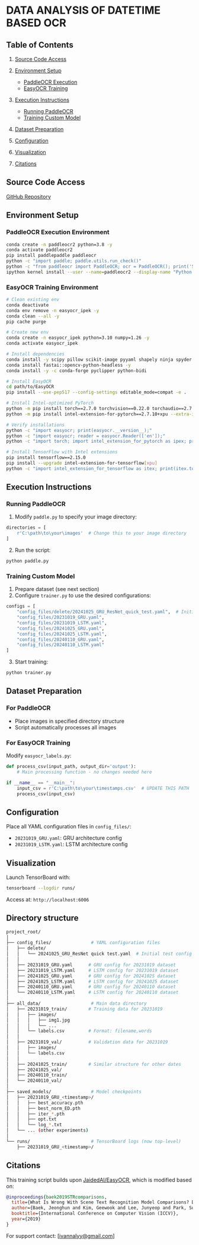 # DATA ANALYSIS OF DATETIME BASED OCR

## Table of Contents

1. [Source Code Access](#source-code-access)
2. [Environment Setup](#environment-setup)

   * [PaddleOCR Execution](#paddleocr-execution-environment)
   * [EasyOCR Training](#easyocr-training-environment)
3. [Execution Instructions](#execution-instructions)

   * [Running PaddleOCR](#running-paddleocr)
   * [Training Custom Model](#training-custom-model)
4. [Dataset Preparation](#dataset-preparation)
5. [Configuration](#configuration)
6. [Visualization](#visualization)
7. [Citations](#citations)

## Source Code Access

[GitHub Repository]([https://github.com/yourusername/repository](https://github.com/IvannaLin/DATA-ANALYSIS-OF-DATETIME-BASED-OCR))

## Environment Setup

### PaddleOCR Execution Environment

```bash
conda create -n paddleocr2 python=3.8 -y
conda activate paddleocr2
pip install paddlepaddle paddleocr
python -c "import paddle; paddle.utils.run_check()"
python -c "from paddleocr import PaddleOCR; ocr = PaddleOCR(); print('Success!')"
ipython kernel install --user --name=paddleocr2 --display-name "Python 3.8 (PaddleOCR)"
```

### EasyOCR Training Environment

```bash
# Clean existing env
conda deactivate
conda env remove -n easyocr_ipek -y
conda clean --all -y
pip cache purge

# Create new env
conda create -n easyocr_ipek python=3.10 numpy=1.26 -y
conda activate easyocr_ipek

# Install dependencies
conda install -y scipy pillow scikit-image pyyaml shapely ninja spyder pandas nltk natsort scikit-learn jiwer matplotlib seaborn plyer tensorboard tensorflow
conda install fastai::opencv-python-headless -y
conda install -y -c conda-forge pyclipper python-bidi

# Install EasyOCR
cd path/to/EasyOCR
pip install --use-pep517 --config-settings editable_mode=compat -e .

# Install Intel-optimized PyTorch
python -m pip install torch==2.7.0 torchvision==0.22.0 torchaudio==2.7.0 --index-url https://download.pytorch.org/whl/xpu
python -m pip install intel-extension-for-pytorch==2.7.10+xpu --extra-index-url https://pytorch-extension.intel.com/release-whl/stable/xpu/us/

# Verify installations
python -c "import easyocr; print(easyocr.__version__);"
python -c "import easyocr; reader = easyocr.Reader(['en']);"
python -c "import torch; import intel_extension_for_pytorch as ipex; print(torch.__version__); print(ipex.__version__); [print(f'[{i}]: {torch.xpu.get_device_properties(i)}') for i in range(torch.xpu.device_count())];"

# Install TensorFlow with Intel extensions
pip install tensorflow==2.15.0
pip install --upgrade intel-extension-for-tensorflow[xpu]
python -c "import intel_extension_for_tensorflow as itex; print(itex.tools.python.env_check.check()); print(itex.__version__)"
```

## Execution Instructions

### Running PaddleOCR

1. Modify `paddle.py` to specify your image directory:

```python
directories = [
    r'C:\path\to\your\images'  # Change this to your image directory
]
```

2. Run the script:

```bash
python paddle.py
```

### Training Custom Model

1. Prepare dataset (see next section)
2. Configure `trainer.py` to use the desired configurations:

```python
configs = [
    "config_files/delete/20241025_GRU_ResNet_quick_test.yaml",  # Initial testing
    "config_files/20231019_GRU.yaml",
    "config_files/20231019_LSTM.yaml",
    "config_files/20241025_GRU.yaml",
    "config_files/20241025_LSTM.yaml",
    "config_files/20240110_GRU.yaml",
    "config_files/20240110_LSTM.yaml"
]
```

3. Start training:

```bash
python trainer.py
```

## Dataset Preparation

### For PaddleOCR

* Place images in specified directory structure
* Script automatically processes all images

### For EasyOCR Training

Modify `easyocr_labels.py`:

```python
def process_csv(input_path, output_dir='output'):
    # Main processing function - no changes needed here

if __name__ == "__main__":
    input_csv = r'C:\path\to\your\timestamps.csv'  # UPDATE THIS PATH
    process_csv(input_csv)
```

## Configuration

Place all YAML configuration files in `config_files/`:

* `20231019_GRU.yaml`: GRU architecture config
* `20231019_LSTM.yaml`: LSTM architecture config

## Visualization

Launch TensorBoard with:

```bash
tensorboard --logdir runs/
```

Access at: `http://localhost:6006`

## Directory structure
```bash
project_root/
│
├── config_files/               # YAML configuration files
│   ├── delete/
│   │   └── 20241025_GRU_ResNet quick test.yaml  # Initial test config
│   │
│   ├── 20231019_GRU.yaml      # GRU config for 20231019 dataset
│   ├── 20231019_LSTM.yaml     # LSTM config for 20231019 dataset
│   ├── 20241025_GRU.yaml      # GRU config for 20241025 dataset  
│   ├── 20241025_LSTM.yaml     # LSTM config for 20241025 dataset
│   ├── 20240110_GRU.yaml      # GRU config for 20240110 dataset
│   └── 20240110_LSTM.yaml     # LSTM config for 20240110 dataset
│
├── all_data/                   # Main data directory
│   ├── 20231019_train/        # Training data for 20231019
│   │   ├── images/
│   │   │   ├── img1.jpg
│   │   │   └── ...
│   │   └── labels.csv         # Format: filename,words
│   │
│   ├── 20231019_val/          # Validation data for 20231019  
│   │   ├── images/
│   │   └── labels.csv
│   │
│   ├── 20241025_train/        # Similar structure for other dates
│   ├── 20241025_val/
│   ├── 20240110_train/
│   └── 20240110_val/
│
├── saved_models/               # Model checkpoints
│   ├── 20231019_GRU_<timestamp>/
│   │   ├── best_accuracy.pth
│   │   ├── best_norm_ED.pth
│   │   ├── iter_*.pth
│   │   ├── opt.txt
│   │   └── log_*.txt
│   └── ... (other experiments)
│
└── runs/                       # TensorBoard logs (now top-level)
    ├── 20231019_GRU_<timestamp>/
```
## Citations

This training script builds upon [JaidedAI/EasyOCR](https://github.com/JaidedAI/EasyOCR), which is modified based on:

```bibtex
@inproceedings{baek2019STRcomparisons,
  title={What Is Wrong With Scene Text Recognition Model Comparisons? Dataset and Model Analysis},
  author={Baek, Jeonghun and Kim, Geewook and Lee, Junyeop and Park, Sungrae and Han, Dongyoon and Yun, Sangdoo and Oh, Seong Joon and Lee, Hwalsuk},
  booktitle={International Conference on Computer Vision (ICCV)},
  year={2019}
}
```

For support contact: \[[ivannalyy@gmail.com](ivannalyy@gmail.com)]
